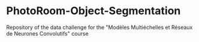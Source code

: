 # PhotoRoom-Object-Segmentation
Repository of the data challenge for the "Modèles Multiéchelles et Réseaux de Neurones Convolutifs" course

